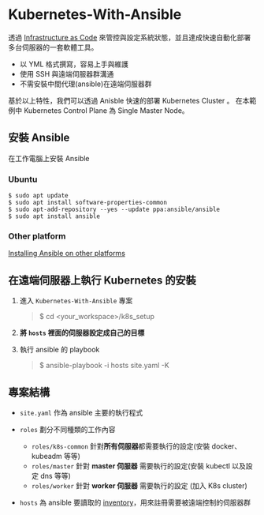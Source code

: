 # Kubernetes-With-Ansible

透過 [Infrastructure as Code](https://en.wikipedia.org/wiki/Infrastructure_as_code) 來管控與設定系統狀態，並且達成快速自動化部署多台伺服器的一套軟體工具。

- 以 YML 格式撰寫，容易上手與維護
- 使用 SSH 與遠端伺服器群溝通
- 不需安裝中間代理(ansible)在遠端伺服器群

基於以上特性，我們可以透過 Anisble 快速的部署 Kubernetes Cluster 。
在本範例中 Kubernetes Control Plane 為 Single Master Node。

## 安裝 Ansible

在工作電腦上安裝 Ansible

### Ubuntu
```
$ sudo apt update
$ sudo apt install software-properties-common
$ sudo apt-add-repository --yes --update ppa:ansible/ansible
$ sudo apt install ansible
```


### Other platform

[Installing Ansible on other platforms](https://docs.ansible.com/ansible/latest/installation_guide/intro_installation.html#)

## 在遠端伺服器上執行 Kubernetes 的安裝

1. 進入 `Kubernetes-With-Ansible` 專案
    > $ cd <your_workspace>/k8s_setup

2. **將 `hosts` 裡面的伺服器設定成自己的目標**

3. 執行 ansible 的 playbook

    > $ ansible-playbook -i hosts site.yaml -K
    
## 專案結構
- `site.yaml` 作為 ansible 主要的執行程式

- `roles` 劃分不同種類的工作內容
    - `roles/k8s-common` 針對**所有伺服器**都需要執行的設定(安裝 docker、kubeadm 等等)
    - `roles/master` 針對 **master 伺服器** 需要執行的設定(安裝 kubectl 以及設定 dns 等等)
    - `roles/worker` 針對 **worker 伺服器** 需要執行的設定 (加入 K8s cluster)
    
- `hosts` 為 ansible 要讀取的 [inventory](https://chusiang.github.io/ansible-docs-translate/intro_inventory.html)，用來註冊需要被遠端控制的伺服器群